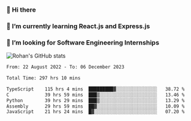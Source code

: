 ### 👋 Hi there 

<!--
**rohznmdev/rohznmdev** is a ✨ _special_ ✨ repository because its `README.md` (this file) appears on your GitHub profile.

Here are some ideas to get you started:

- 🔭 I’m currently working on ...
- 🌱 I’m currently learning Ruby and Ruby on Rails
- 👯 I’m looking to collaborate on ...
- 🤔 I’m looking for help with ...
- 💬 Ask me about ...
- 📫 How to reach me: ...
- 😄 Pronouns: ...
- ⚡ Fun fact: ...
-->
### 🌱 I’m currently learning React.js and Express.js
### 🤔 I’m looking for Software Engineering Internships
![Rohan's GitHub stats](https://github-readme-stats.vercel.app/api?username=rohznmdev&theme=dark&show_icons=true)

<!--START_SECTION:waka-->

```txt
From: 22 August 2022 - To: 06 December 2023

Total Time: 297 hrs 10 mins

TypeScript    115 hrs 4 mins  █████████▓░░░░░░░░░░░░░░░   38.72 %
C             39 hrs 59 mins  ███▒░░░░░░░░░░░░░░░░░░░░░   13.46 %
Python        39 hrs 29 mins  ███▒░░░░░░░░░░░░░░░░░░░░░   13.29 %
Assembly      29 hrs 59 mins  ██▓░░░░░░░░░░░░░░░░░░░░░░   10.09 %
JavaScript    21 hrs 24 mins  █▓░░░░░░░░░░░░░░░░░░░░░░░   07.20 %
```

<!--END_SECTION:waka-->
